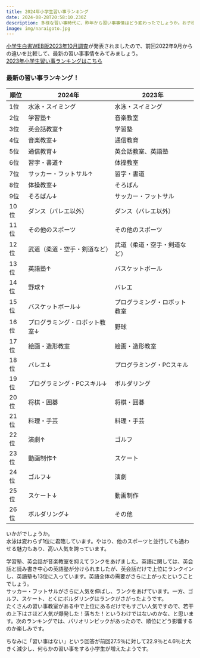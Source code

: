 ```yaml
---
title: 2024年小学生習い事ランキング
date: 2024-08-28T20:58:10.230Z
description: 多様な習い事時代に、昨年から習い事事情はどう変わったでしょうか。お子様の習い事の参考になる2024年度版の習い事ランキングを紹介します
image: img/naraigoto.jpg
---
```

[小学生白書WEB版2023年10月調査](https://www.gakken.jp/kyouikusouken/whitepaper/202310/chapter7/01.html)[](https://www.gakken.jp/kyouikusouken/whitepaper/202310/chapter7/01.html)が発表されましたので、前回2022年9月からの違いを比較して、最新の習い事事情をみてみましょう。\
[2023年小学生習い事ランキングはこちら](https://kinshicho.back-ten.com/post/2023naraigoto/)

### 最新の習い事ランキング！

| 順位  | 2024年           | 2023年          |
| --- | --------------- | -------------- |
| 1位  | 水泳・スイミング        | 水泳・スイミング       |
| 2位  | 学習塾↑            | 音楽教室           |
| 3位  | 英会話教室↑          | 学習塾            |
| 4位  | 音楽教室↓           | 通信教育           |
| 5位  | 通信教育↓           | 英会話教室、英語塾      |
| 6位  | 習字・書道↑          | 体操教室           |
| 7位  | サッカー・フットサル↑     | 習字・書道          |
| 8位  | 体操教室↓           | そろばん           |
| 9位  | そろばん↓           | サッカー・フットサル     |
| 10位 | ダンス（バレエ以外）      | ダンス（バレエ以外）     |
| 11位 | その他のスポーツ        | その他のスポーツ       |
| 12位 | 武道（柔道・空手・剣道など）  | 武道（柔道・空手・剣道など） |
| 13位 | 英語塾↑            | バスケットボール       |
| 14位 | 野球↑             | バレエ            |
| 15位 | バスケットボール↓       | プログラミング・ロボット教室 |
| 16位 | プログラミング・ロボット教室↓ | 野球             |
| 17位 | 絵画・造形教室         | 絵画・造形教室        |
| 18位 | バレエ↓            | プログラミング・PCスキル  |
| 19位 | プログラミング・PCスキル↓  | ボルダリング         |
| 20位 | 将棋・囲碁           | 将棋・囲碁          |
| 21位 | 料理・手芸           | 料理・手芸          |
| 22位 | 演劇↑             | ゴルフ            |
| 23位 | 動画制作↑           | スケート           |
| 24位 | ゴルフ↓            | 演劇             |
| 25位 | スケート↓           | 動画制作           |
| 26位 | ボルダリング↓         | その他            |

いかがでしょうか。\
水泳は変わらず1位に君臨しています。やはり、他のスポーツと並行しても通わせる魅力もあり、高い人気を誇っています。

学習塾、英会話が音楽教室を抑えてランクをあげました。英語に関しては、英会話と読み書き中心の英語塾が分けられましたが、英会話だけで上位にランクインし、英語塾も13位に入っています。英語全体の需要がさらに上がったということでしょう。\
サッカー・フットサルがさらに人気を伸ばし、ランクをあげています。一方、ゴルフ、スケート、とくにボルダリングはランクがさがったようです。\
たくさんの習い事教室がある中で上位にあるだけでもすごい人気ですので、若干の上下はさほど人気が爆発した！落ちた！というわけではないのかな、と思います。次のランキングでは、パリオリンピックがあったので、順位にどう影響するのか楽しみです。

ちなみに「習い事はない」という回答が前回27.5％に対して22.9％と4.6％と大きく減少し、何らかの習い事をする小学生が増えたようです。